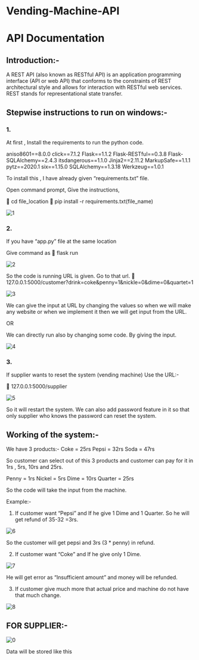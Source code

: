 # Vending-Machine-API
# API Documentation

## Introduction:- 
A REST API (also known as RESTful API) is an application programming interface (API or web API) that conforms to the constraints of REST architectural style and allows for interaction with RESTful web services. REST stands for representational state transfer.

## Stepwise instructions to run on windows:-

### 1.	
At first , Install the requirements to run the python code.

aniso8601==8.0.0
click==7.1.2
Flask==1.1.2
Flask-RESTful==0.3.8
Flask-SQLAlchemy==2.4.3
itsdangerous==1.1.0
Jinja2==2.11.2
MarkupSafe==1.1.1
pytz==2020.1
six==1.15.0
SQLAlchemy==1.3.18
Werkzeug==1.0.1

To install this , I have already given “requirements.txt” file.

Open command prompt,
Give the instructions,

	    cd file_location 
	    pip install -r requirements.txt(file_name)

![1](https://user-images.githubusercontent.com/65353861/123509074-196b5a80-d691-11eb-8ba4-da33af5ccca1.png)

### 2.	
If you have “app.py” file at the same location

Give command as
	flask run

![2](https://user-images.githubusercontent.com/65353861/123509125-68b18b00-d691-11eb-97a1-aec0c0626ccd.png)


So the code is running
URL is given. Go to that url.
	127.0.0.1:5000/customer?drink=coke&penny=1&nickle=0&dime=0&quartet=1

![3](https://user-images.githubusercontent.com/65353861/123509146-7ebf4b80-d691-11eb-8ed9-72edacc9c47e.png)
 
We can give the input at URL  by changing the values so when we will make any website or when we implement it then we will get input from the URL.

OR

We can directly run also by changing some code. By giving the input.

![4](https://user-images.githubusercontent.com/65353861/123509193-a6aeaf00-d691-11eb-8b07-10617271d897.jpg)



### 3.	
If supplier wants to reset the system (vending machine)
Use the URL:-

	127.0.0.1:5000/supplier

![5](https://user-images.githubusercontent.com/65353861/123509201-af06ea00-d691-11eb-8b2d-aa0155400799.png)

So it will restart the system.
We can also add password feature in it so that only supplier who knows the password can reset the system.




## Working of the system:- 

We have 3 products:- 
Coke = 25rs 
Pepsi = 32rs 
Soda  = 47rs

So customer can select out of this 3 products and customer can pay for it in 1rs , 5rs, 10rs and 25rs.

Penny = 1rs
Nickel = 5rs 
Dime = 10rs 
Quarter = 25rs

So the code will take the input from the machine.

Example:- 
1.	If customer want “Pepsi” and If he give 1 Dime and 1 Quarter.
So he will get refund of 35-32 =3rs.

![6](https://user-images.githubusercontent.com/65353861/123509263-04db9200-d692-11eb-9a0a-4772719ff956.png)

 So the customer will get pepsi and 3rs (3 * penny) in refund.


2.	If customer want “Coke” and If he give only 1 Dime.

![7](https://user-images.githubusercontent.com/65353861/123509252-ee353b00-d691-11eb-8ff6-3f62b8f0d5b0.png)

He will get error as “Insufficient amount” and money will be refunded.

3.	If customer give much more that actual price and machine do not have that much change.

![8](https://user-images.githubusercontent.com/65353861/123509251-ee353b00-d691-11eb-8dad-9fe029ca3897.png)

## FOR SUPPLIER:-

![0](https://user-images.githubusercontent.com/65353861/123509273-19b82580-d692-11eb-95e2-85a606f6a533.png)

Data will be stored like this

